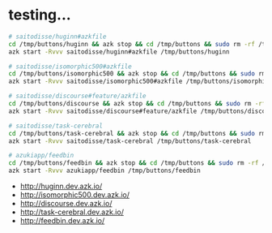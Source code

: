 # testing...

```bash
# saitodisse/huginn#azkfile
cd /tmp/buttons/huginn && azk stop && cd /tmp/buttons && sudo rm -rf /tmp/buttons/huginn
azk start -Rvvv saitodisse/huginn#azkfile /tmp/buttons/huginn

# saitodisse/isomorphic500#azkfile
cd /tmp/buttons/isomorphic500 && azk stop && cd /tmp/buttons && sudo rm -rf /tmp/buttons/isomorphic500
azk start -Rvvv saitodisse/isomorphic500#azkfile /tmp/buttons/isomorphic500

# saitodisse/discourse#feature/azkfile
cd /tmp/buttons/discourse && azk stop && cd /tmp/buttons && sudo rm -rf /tmp/buttons/discourse
azk start -Rvvv saitodisse/discourse#feature/azkfile /tmp/buttons/discourse

# saitodisse/task-cerebral
cd /tmp/buttons/task-cerebral && azk stop && cd /tmp/buttons && sudo rm -rf /tmp/buttons/task-cerebral
azk start -Rvvv saitodisse/task-cerebral /tmp/buttons/task-cerebral

# azukiapp/feedbin
cd /tmp/buttons/feedbin && azk stop && cd /tmp/buttons && sudo rm -rf /tmp/buttons/feedbin
azk start -Rvvv azukiapp/feedbin /tmp/buttons/feedbin
```

- http://huginn.dev.azk.io/
- http://isomorphic500.dev.azk.io/
- http://discourse.dev.azk.io/
- http://task-cerebral.dev.azk.io/
- http://feedbin.dev.azk.io/
